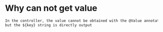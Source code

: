 # Why can not get value
```markdown
In the controller, the value cannot be obtained with the @Value annotation, 
but the ${key} string is directly output
```
